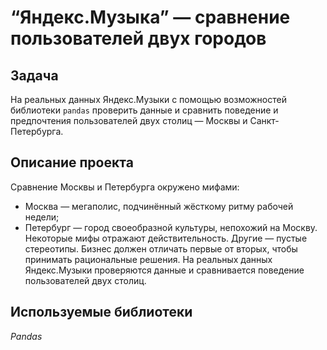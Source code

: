 # “Яндекс.Музыка” — сравнение пользователей двух городов
## Задача
На реальных данных Яндекс.Музыки c помощью возможностей библиотеки `pandas` проверить данные и сравнить поведение и предпочтения пользователей двух столиц — Москвы и Санкт-Петербурга.
## Описание проекта
Сравнение Москвы и Петербурга окружено мифами:
- Москва — мегаполис, подчинённый жёсткому ритму рабочей недели;
- Петербург — город своеобразной культуры, непохожий на Москву.
Некоторые мифы отражают действительность. Другие — пустые стереотипы. Бизнес должен отличать первые от вторых, чтобы принимать рациональные решения. На реальных данных Яндекс.Музыки проверяются данные и сравнивается поведение пользователей двух столиц.
## Используемые библиотеки
*Pandas*
